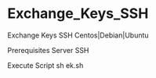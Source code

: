 # Exchange_Keys_SSH
Exchange Keys SSH Centos|Debian|Ubuntu

Prerequisites
Server SSH

Execute Script 
sh ek.sh
